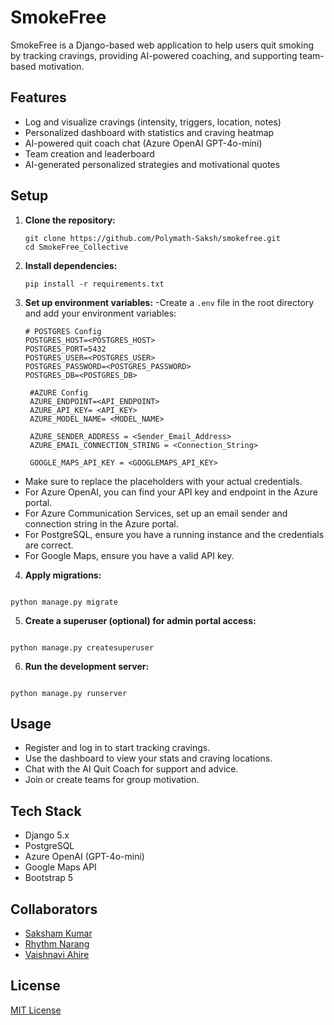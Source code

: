 # SmokeFree

SmokeFree is a Django-based web application to help users quit smoking by tracking cravings, providing AI-powered coaching, and supporting team-based motivation.

## Features

- Log and visualize cravings (intensity, triggers, location, notes)
- Personalized dashboard with statistics and craving heatmap
- AI-powered quit coach chat (Azure OpenAI GPT-4o-mini)
- Team creation and leaderboard
- AI-generated personalized strategies and motivational quotes

## Setup

1. **Clone the repository:**

   ```
   git clone https://github.com/Polymath-Saksh/smokefree.git
   cd SmokeFree_Collective
   ```

2. **Install dependencies:**

   ```
   pip install -r requirements.txt
   ```

3. **Set up environment variables:**
   -Create a `.env` file in the root directory and add your environment variables:

   ```
   # POSTGRES Config
   POSTGRES_HOST=<POSTGRES_HOST>
   POSTGRES_PORT=5432
   POSTGRES_USER=<POSTGRES_USER>
   POSTGRES_PASSWORD=<POSTGRES_PASSWORD>
   POSTGRES_DB=<POSTGRES_DB>

    #AZURE Config
    AZURE_ENDPOINT=<API_ENDPOINT>
    AZURE_API_KEY= <API_KEY>
    AZURE_MODEL_NAME= <MODEL_NAME>

    AZURE_SENDER_ADDRESS = <Sender_Email_Address>
    AZURE_EMAIL_CONNECTION_STRING = <Connection_String>

    GOOGLE_MAPS_API_KEY = <GOOGLEMAPS_API_KEY>
   ```

- Make sure to replace the placeholders with your actual credentials.
- For Azure OpenAI, you can find your API key and endpoint in the Azure portal.
- For Azure Communication Services, set up an email sender and connection string in the Azure portal.
- For PostgreSQL, ensure you have a running instance and the credentials are correct.
- For Google Maps, ensure you have a valid API key.

4. **Apply migrations:**

```

python manage.py migrate

```

5. **Create a superuser (optional) for admin portal access:**

```

python manage.py createsuperuser

```

6. **Run the development server:**

```

python manage.py runserver

```

## Usage

- Register and log in to start tracking cravings.
- Use the dashboard to view your stats and craving locations.
- Chat with the AI Quit Coach for support and advice.
- Join or create teams for group motivation.

## Tech Stack

- Django 5.x
- PostgreSQL
- Azure OpenAI (GPT-4o-mini)
- Google Maps API
- Bootstrap 5

## Collaborators

- [Saksham Kumar](https://github.com/PolymathSaksh)
- [Rhythm Narang](https://github.com/RhythmNarang1)
- [Vaishnavi Ahire](https://github.com/VaishnaviAhire)

## License

[MIT License](LICENSE)

